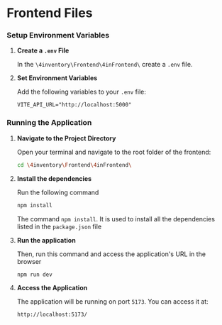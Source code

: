 # Frontend Files

### Setup Environment Variables

1. **Create a `.env` File**

   In the `\4inventory\Frontend\4inFrontend\` create a `.env` file.

2. **Set Environment Variables**

   Add the following variables to your `.env` file:

   ```env
   VITE_API_URL="http://localhost:5000"
   ```

### Running the Application

1. **Navigate to the Project Directory**

   Open your terminal and navigate to the root folder of the frontend:

   ```bash
   cd \4inventory\Frontend\4inFrontend\
   ```

2. **Install the dependencies**

   Run the following command

   ```bash
   npm install
   ```

   The command `npm install`. It is used to install all the dependencies listed in the `package.json` file

3. **Run the application**

   Then, run this command and access the application's URL in the browser

   ```bash
   npm run dev
   ```

4. **Access the Application**

   The application will be running on port `5173`. You can access it at:

   ```
   http://localhost:5173/
   ```
